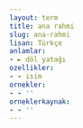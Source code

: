 ```yaml
---
layout: term
title: ana rahmi
slug: ana-rahmi
lisan: Türkçe
anlamlar:
- ► döl yatağı
ozellikler:
- - isim
ornekler:
- - ''
orneklerkaynak:
- - ''
---
```

